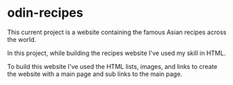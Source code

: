 # odin-recipes

This current project is a website containing the famous Asian recipes across the world.

In this project, while building the recipes website I've used my skill in HTML.

To build this website I've used the HTML lists, images, and links to create the website with a main page and sub links to the main page. 
